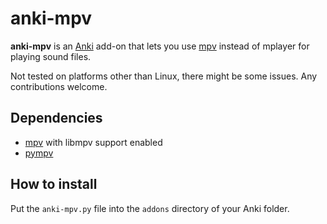 anki-mpv
========

**anki-mpv** is an [Anki][0] add-on that lets you use [mpv][1] instead of
mplayer for playing sound files.

Not tested on platforms other than Linux, there might be some issues. Any
contributions welcome.

Dependencies
------------

 - [mpv][1] with libmpv support enabled
 - [pympv][2]

[0]: http://ankisrs.net/
[1]: http://mpv.io/
[2]: https://github.com/andre-d/pympv

How to install
--------------

Put the `anki-mpv.py` file into the `addons` directory of your Anki folder.

